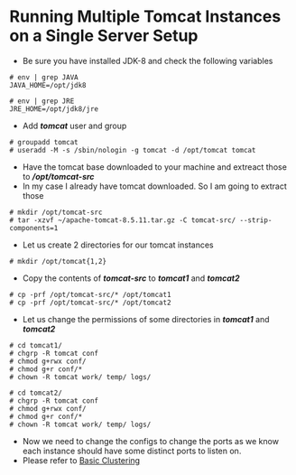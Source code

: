 # Running Multiple Tomcat Instances on a Single Server Setup

- Be sure you have installed JDK-8 and check the following variables

```
# env | grep JAVA
JAVA_HOME=/opt/jdk8

# env | grep JRE
JRE_HOME=/opt/jdk8/jre
```

- Add ***tomcat*** user and group

```
# groupadd tomcat
# useradd -M -s /sbin/nologin -g tomcat -d /opt/tomcat tomcat
```

- Have the tomcat base downloaded to your machine and extreact those to ***/opt/tomcat-src***
- In my case I already have tomcat downloaded. So I am going to extract those

```
# mkdir /opt/tomcat-src
# tar -xzvf ~/apache-tomcat-8.5.11.tar.gz -C tomcat-src/ --strip-components=1
```

- Let us create 2 directories for our tomcat instances

```
# mkdir /opt/tomcat{1,2}
```

- Copy the contents of ***tomcat-src*** to ***tomcat1*** and ***tomcat2***

```
# cp -prf /opt/tomcat-src/* /opt/tomcat1
# cp -prf /opt/tomcat-src/* /opt/tomcat2
```

- Let us change the permissions of some directories in ***tomcat1*** and ***tomcat2***

```
# cd tomcat1/
# chgrp -R tomcat conf
# chmod g+rwx conf/
# chmod g+r conf/*
# chown -R tomcat work/ temp/ logs/

# cd tomcat2/
# chgrp -R tomcat conf
# chmod g+rwx conf/
# chmod g+r conf/*
# chown -R tomcat work/ temp/ logs/
```

- Now we need to change the configs to change the ports as we know each instance should have some distinct ports to listen on.
- Please refer to [Basic Clustering](10-Basic-Clustering.md)
